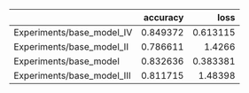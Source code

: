|                            |   accuracy |     loss |
|:---------------------------|-----------:|---------:|
| Experiments/base_model_IV  |   0.849372 | 0.613115 |
| Experiments/base_model_II  |   0.786611 | 1.4266   |
| Experiments/base_model     |   0.832636 | 0.383381 |
| Experiments/base_model_III |   0.811715 | 1.48398  |